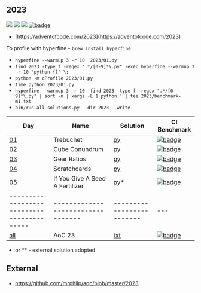## 2023

![](https://img.shields.io/badge/stars%20⭐-6-yellow)
![](https://img.shields.io/badge/days%20completed-4-red)
![](https://img.shields.io/badge/day%20📅-6-blue)
[![badge](https://img.shields.io/endpoint?url=https://gist.githubusercontent.com/EvgeniGordeev/13c6cac3c39702cdcb9cc169b66c3210/raw/runtime-badge-2023-all-ci.json)](https://github.com/EvgeniGordeev/adventofcode/actions/workflows/ci2023.yaml)

* [https://adventofcode.com/2023](https://adventofcode.com/2023)

To profile with hyperfine - `brew install hyperfine`

* `hyperfine --warmup 3 -r 10 '2023/01.py'`
* ```find 2023 -type f -regex ".*/[0-9]*\.py" -exec hyperfine --warmup 3 -r 10 'python {}' \;```
* ```python -m cProfile 2023/01.py```
* ```time python 2023/01.py```
* ```hyperfine --warmup 3 -r 10 'find 2023 -type f -regex ".*/[0-9]*\.py" | sort -n | xargs -L 1 python ' | tee 2023/benchmark-m1.txt```
* ```bin/run-all-solutions.py --dir 2023 --write```

| Day                                       | Name                              | Solution                  | CI Benchmark                                                                                                                                                                                                                                      |
|-------------------------------------------|-----------------------------------|---------------------------|---------------------------------------------------------------------------------------------------------------------------------------------------------------------------------------------------------------------------------------------------|
| [01](https://adventofcode.com/2023/day/1) | Trebuchet                         | [py](2023/01.py)          | [![badge](https://img.shields.io/endpoint?url=https://gist.githubusercontent.com/EvgeniGordeev/13c6cac3c39702cdcb9cc169b66c3210/raw/runtime-badge-2023-01-ci.json)](https://github.com/EvgeniGordeev/adventofcode/actions/workflows/ci2023.yaml)  |
| [02](https://adventofcode.com/2023/day/2) | Cube Conundrum                    | [py](2023/02.py)          | [![badge](https://img.shields.io/endpoint?url=https://gist.githubusercontent.com/EvgeniGordeev/13c6cac3c39702cdcb9cc169b66c3210/raw/runtime-badge-2023-02-ci.json)](https://github.com/EvgeniGordeev/adventofcode/actions/workflows/ci2023.yaml)  |
| [03](https://adventofcode.com/2023/day/3) | Gear Ratios                       | [py](2023/03.py)          | [![badge](https://img.shields.io/endpoint?url=https://gist.githubusercontent.com/EvgeniGordeev/13c6cac3c39702cdcb9cc169b66c3210/raw/runtime-badge-2023-03-ci.json)](https://github.com/EvgeniGordeev/adventofcode/actions/workflows/ci2023.yaml)  | 
| [04](https://adventofcode.com/2023/day/4) | Scratchcards                      | [py](2023/04.py)          | [![badge](https://img.shields.io/endpoint?url=https://gist.githubusercontent.com/EvgeniGordeev/13c6cac3c39702cdcb9cc169b66c3210/raw/runtime-badge-2023-04-ci.json)](https://github.com/EvgeniGordeev/adventofcode/actions/workflows/ci2023.yaml)  |
| [05](https://adventofcode.com/2023/day/5) | If You Give A Seed A Fertilizer   | [py](2023/05.py)*         | [![badge](https://img.shields.io/endpoint?url=https://gist.githubusercontent.com/EvgeniGordeev/13c6cac3c39702cdcb9cc169b66c3210/raw/runtime-badge-2023-05-ci.json)](https://github.com/EvgeniGordeev/adventofcode/actions/workflows/ci2023.yaml)  |
| ----------------------------------------- | --------------------------------- | ------------------------- | ---                                                                                                                                                                                                                                               |
| [all](https://adventofcode.com/2023)      | AoC 23                            | [txt](2023/answers.txt)   | [![badge](https://img.shields.io/endpoint?url=https://gist.githubusercontent.com/EvgeniGordeev/13c6cac3c39702cdcb9cc169b66c3210/raw/runtime-badge-2023-all-ci.json)](https://github.com/EvgeniGordeev/adventofcode/actions/workflows/ci2023.yaml) |

* or ** - external solution adopted

## External
* https://github.com/mrphlip/aoc/blob/master/2023